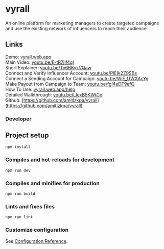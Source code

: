 # vyrall

An online platform for marketing managers to create targeted campaigns and use the existing network of influencers to reach their audience.

## Links

Demo: [vyrall.web.app](https://vyrall.web.app)  
Main Video: [youtu.be/E-tR7jIf4gI](https://youtu.be/E-tR7jIf4gI)  
Short Explainer: [youtu.be/Ty6BKykVQaw](https://youtu.be/Ty6BKykVQaw)  
Connect and Verify Influencer Account: [youtu.be/PlEIk2Z9SBs](https://youtu.be/PlEIk2Z9SBs)  
Connect a Sending Account for Campaign: [youtu.be/WiE_UWXAcYg](https://youtu.be/WiE_UWXAcYg)  
Make Payout from Campaign to Team: [youtu.be/fgl4eDF9efQ](https://youtu.be/fgl4eDF9efQ)  
How To Use: [vyrall.web.app/help](https://vyrall.web.app/help)  
Detailed Walkthrough: [youtu.be/LIexB5KWtCo](https://youtu.be/LIexB5KWtCo)  
Github: [https://github.com/amitlzkpa/vyrall](https://github.com/amitlzkpa/vyrall)

### Developer

## Project setup

```
npm install
```

### Compiles and hot-reloads for development

```
npm run dev
```

### Compiles and minifies for production

```
npm run build
```

### Lints and fixes files

```
npm run lint
```

### Customize configuration

See [Configuration Reference](https://cli.vuejs.org/config/).
